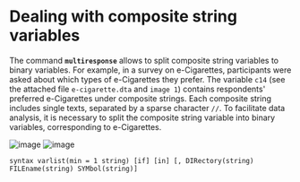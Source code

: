 # Dealing with composite string variables

The command **``multiresponse``** allows to split composite string variables to binary variables. 
For example, in a survey on e-Cigarettes, participants were asked about which types of e-Cigarettes they prefer. The variable ``c14`` (see the attached file ``e-cigarette.dta`` and ``image 1``) contains respondents' preferred e-Cigarettes under composite strings. Each composite string includes single texts, separated by a sparse character ``//``. To facilitate data analysis, it is necessary to split the composite string variable into binary variables, corresponding to e-Cigarettes.

![image](https://user-images.githubusercontent.com/60907709/115999761-4c3f9680-a5ed-11eb-8482-f5d826a609ea.png "image 1") ![image](https://user-images.githubusercontent.com/60907709/115999921-3ed6dc00-a5ee-11eb-888e-e63446638777.png "image 2")

``syntax varlist(min = 1 string) [if] [in] [, DIRectory(string) FILEname(string) SYMbol(string)]``



